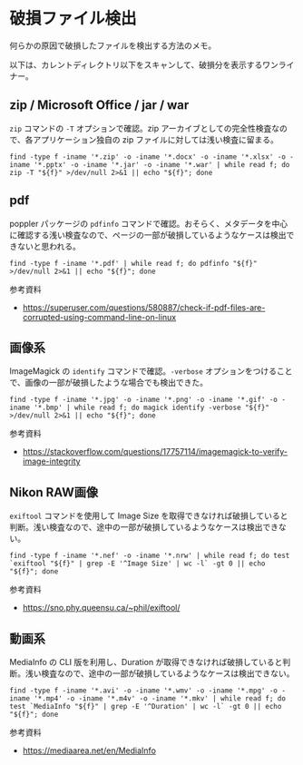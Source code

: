 # 破損ファイル検出

何らかの原因で破損したファイルを検出する方法のメモ。

以下は、カレントディレクトリ以下をスキャンして、破損分を表示するワンライナー。

## zip / Microsoft Office / jar / war

`zip` コマンドの `-T` オプションで確認。zip アーカイブとしての完全性検査なので、各アプリケーション独自の zip ファイルに対しては浅い検査に留まる。

```shell
find -type f -iname '*.zip' -o -iname '*.docx' -o -iname '*.xlsx' -o -iname '*.pptx' -o -iname '*.jar' -o -iname '*.war' | while read f; do zip -T "${f}" >/dev/null 2>&1 || echo "${f}"; done
```

## pdf

poppler パッケージの `pdfinfo` コマンドで確認。おそらく、メタデータを中心に確認する浅い検査なので、ページの一部が破損しているようなケースは検出できないと思われる。

```shell
find -type f -iname '*.pdf' | while read f; do pdfinfo "${f}" >/dev/null 2>&1 || echo "${f}"; done
```

参考資料

- https://superuser.com/questions/580887/check-if-pdf-files-are-corrupted-using-command-line-on-linux

## 画像系

ImageMagick の `identify` コマンドで確認。`-verbose` オプションをつけることで、画像の一部が破損したような場合でも検出できた。

```shell
find -type f -iname '*.jpg' -o -iname '*.png' -o -iname '*.gif' -o -iname '*.bmp' | while read f; do magick identify -verbose "${f}" >/dev/null 2>&1 || echo "${f}"; done
```

参考資料

- https://stackoverflow.com/questions/17757114/imagemagick-to-verify-image-integrity

## Nikon RAW画像

`exiftool` コマンドを使用して Image Size を取得できなければ破損していると判断。浅い検査なので、途中の一部が破損しているようなケースは検出できない。

```
find -type f -iname '*.nef' -o -iname '*.nrw' | while read f; do test `exiftool "${f}" | grep -E '^Image Size' | wc -l` -gt 0 || echo "${f}"; done
```

参考資料

- https://sno.phy.queensu.ca/~phil/exiftool/

## 動画系

MediaInfo の CLI 版を利用し、Duration が取得できなければ破損していると判断。浅い検査なので、途中の一部が破損しているようなケースは検出できない。

```shell
find -type f -iname '*.avi' -o -iname '*.wmv' -o -iname '*.mpg' -o -iname '*.mp4' -o -iname '*.m4v' -o -iname '*.mkv' | while read f; do test `MediaInfo "${f}" | grep -E '^Duration' | wc -l` -gt 0 || echo "${f}"; done
```

参考資料

- https://mediaarea.net/en/MediaInfo